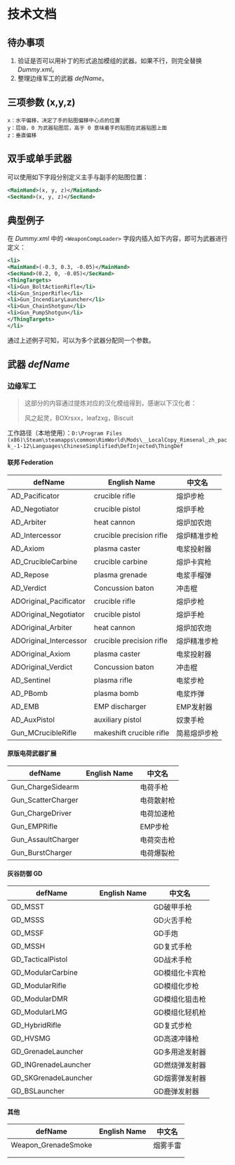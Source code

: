 # 技术文档

## 待办事项

1. 验证是否可以用补丁的形式追加模组的武器。如果不行，则完全替换 *Dummy.xml*。
2. 整理边缘军工的武器 *defName*。



## 三项参数 (x,y,z) 

	x：水平偏移，决定了手的贴图偏移中心点的位置
	y：层级，0 为武器贴图层，高于 0 意味着手的贴图在武器贴图上面
	z：垂直偏移


## 双手或单手武器

可以使用如下字段分别定义主手与副手的贴图位置：

```xml
<MainHand>(x, y, z)</MainHand>
<SecHand>(x, y, z)</SecHand>
```



## 典型例子

在 *Dummy.xml* 中的 `<WeaponCompLoader>` 字段内插入如下内容，即可为武器进行定义：

```xml
<li>
<MainHand>(-0.3, 0.3, -0.05)</MainHand>
<SecHand>(0.2, 0, -0.05)</SecHand>
<ThingTargets>
<li>Gun_BoltActionRifle</li>
<li>Gun_SniperRifle</li>
<li>Gun_IncendiaryLauncher</li>
<li>Gun_ChainShotgun</li>
<li>Gun_PumpShotgun</li>
</ThingTargets>
</li>
```

通过上述例子可知，可以为多个武器分配同一个参数。



## 武器 *defName*

### 边缘军工

> 这部分的内容通过提炼对应的汉化模组得到，感谢以下汉化者：
>
> 风之起灵，BOXrsxx，leafzxg，Biscuit

工作路径（本地使用）：`D:\Program Files (x86)\Steam\steamapps\common\RimWorld\Mods\__LocalCopy_Rimsenal_zh_pack_-1-12\Languages\ChineseSimplified\DefInjected\ThingDef`

#### 联邦 Federation

| defName                | English Name             | 中文名       |
| ---------------------- | ------------------------ | ------------ |
| AD_Pacificator         | crucible rifle           | 熔炉步枪     |
| AD_Negotiator          | crucible pistol          | 熔炉手枪     |
| AD_Arbiter             | heat cannon              | 熔炉加农炮   |
| AD_Intercessor         | crucible precision rifle | 熔炉精准步枪 |
| AD_Axiom               | plasma caster            | 电浆投射器   |
| AD_CrucibleCarbine     | crucible carbine         | 熔炉卡宾枪   |
| AD_Repose              | plasma grenade           | 电浆手榴弹   |
| AD_Verdict             | Concussion baton         | 冲击棍       |
| ADOriginal_Pacificator | crucible rifle           | 熔炉步枪     |
| ADOriginal_Negotiator  | crucible pistol          | 熔炉手枪     |
| ADOriginal_Arbiter     | heat cannon              | 熔炉加农炮   |
| ADOriginal_Intercessor | crucible precision rifle | 熔炉精准步枪 |
| ADOriginal_Axiom       | plasma caster            | 电浆投射器   |
| ADOriginal_Verdict     | Concussion baton         | 冲击棍       |
| AD_Sentinel            | plasma rifle             | 电浆步枪     |
| AD_PBomb               | plasma bomb              | 电浆炸弹     |
| AD_EMB                 | EMP discharger           | EMP发射器    |
| AD_AuxPistol           | auxiliary pistol         | 奴隶手枪     |
| Gun_MCrucibleRifle     | makeshift crucible rifle | 简易熔炉步枪 |

#### 原版电荷武器扩展

| defName            | English Name | 中文名     |
| ------------------ | ------------ | ---------- |
| Gun_ChargeSidearm  |              | 电荷手枪   |
| Gun_ScatterCharger |              | 电荷散射枪 |
| Gun_ChargeDriver   |              | 电荷加速枪 |
| Gun_EMPRifle       |              | EMP步枪    |
| Gun_AssaultCharger |              | 电荷突击枪 |
| Gun_BurstCharger   |              | 电荷爆裂枪 |

#### 灰谷防御 GD

| defName              | English Name | 中文名         |
| -------------------- | ------------ | -------------- |
| GD_MSST              |              | GD破甲手枪     |
| GD_MSSS              |              | GD火舌手枪     |
| GD_MSSF              |              | GD手炮         |
| GD_MSSH              |              | GD复式手枪     |
| GD_TacticalPistol    |              | GD战术手枪     |
| GD_ModularCarbine    |              | GD模组化卡宾枪 |
| GD_ModularRifle      |              | GD模组化步枪   |
| GD_ModularDMR        |              | GD模组化狙击枪 |
| GD_ModularLMG        |              | GD模组化轻机枪 |
| GD_HybridRifle       |              | GD复式步枪     |
| GD_HVSMG             |              | GD高速冲锋枪   |
| GD_GrenadeLauncher   |              | GD多用途发射器 |
| GD_INGrenadeLauncher |              | GD燃烧弹发射器 |
| GD_SKGrenadeLauncher |              | GD烟雾弹发射器 |
| GD_BSLauncher        |              | GD鹿弹发射器   |

#### 其他

| defName             | English Name | 中文名   |
| ------------------- | ------------ | -------- |
| Weapon_GrenadeSmoke |              | 烟雾手雷 |
|                     |              |          |
|                     |              |          |

